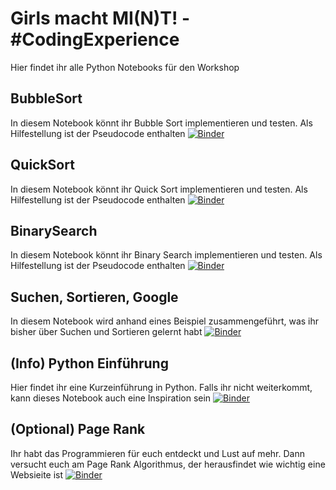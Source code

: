 # Girls macht MI(N)T! - #CodingExperience

Hier findet ihr alle Python Notebooks für den Workshop

## BubbleSort

In diesem Notebook könnt ihr Bubble Sort implementieren und testen. Als Hilfestellung ist der Pseudocode enthalten
[![Binder](https://mybinder.org/badge_logo.svg)](https://mybinder.org/v2/gh/GMMCodingExperience/PythonNotebooks/HEAD?filepath=BubbleSort.ipynb)

## QuickSort

In diesem Notebook könnt ihr Quick Sort implementieren und testen. Als Hilfestellung ist der Pseudocode enthalten
[![Binder](https://mybinder.org/badge_logo.svg)](https://mybinder.org/v2/gh/GMMCodingExperience/PythonNotebooks/HEAD?filepath=QuickSort.ipynb)

## BinarySearch

In diesem Notebook könnt ihr Binary Search implementieren und testen. Als Hilfestellung ist der Pseudocode enthalten
[![Binder](https://mybinder.org/badge_logo.svg)](https://mybinder.org/v2/gh/GMMCodingExperience/PythonNotebooks/HEAD?filepath=BinarySearch.ipynb)

## Suchen, Sortieren, Google

In diesem Notebook wird anhand eines Beispiel zusammengeführt, was ihr bisher über Suchen und Sortieren gelernt habt
[![Binder](https://mybinder.org/badge_logo.svg)](https://mybinder.org/v2/gh/GMMCodingExperience/PythonNotebooks/HEAD?filepath=SortierenSuchenGoogle.ipynb)

## (Info) Python Einführung

Hier findet ihr eine Kurzeinführung in Python. Falls ihr nicht weiterkommt, kann dieses Notebook auch eine Inspiration sein
[![Binder](https://mybinder.org/badge_logo.svg)](https://mybinder.org/v2/gh/GMMCodingExperience/PythonNotebooks/HEAD?filepath=PythonEinfuehrung.ipynb)

## (Optional) Page Rank

Ihr habt das Programmieren für euch entdeckt und Lust auf mehr. Dann versucht euch am Page Rank Algorithmus, der herausfindet wie wichtig eine Websieite ist
[![Binder](https://mybinder.org/badge_logo.svg)](https://mybinder.org/v2/gh/GMMCodingExperience/PythonNotebooks/HEAD?filepath=PageRank.ipynb)
